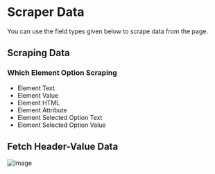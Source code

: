 # Scraper Data

You can use the field types given below to scrape data from the page.

## Scraping Data

### Which Element Option Scraping

- Element Text
- Element Value
- Element HTML
- Element Attribute
- Element Selected Option Text
- Element Selected Option Value

## Fetch Header-Value Data

<img src="/image/scraper-data-01.png" alt="Image">
